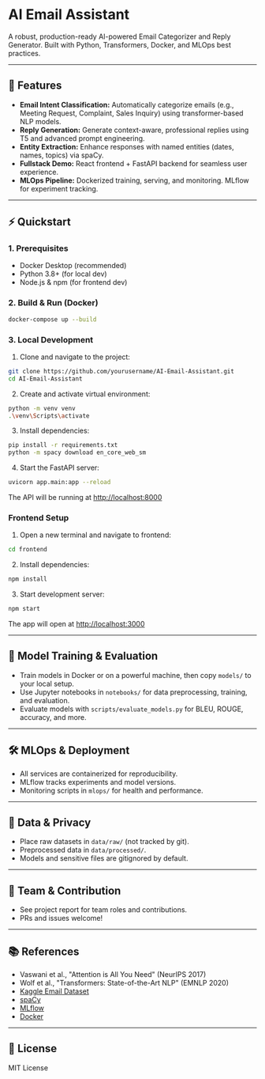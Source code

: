 # AI Email Assistant

A robust, production-ready AI-powered Email Categorizer and Reply Generator. Built with Python, Transformers, Docker, and MLOps best practices.

---

## 🚀 Features

- **Email Intent Classification:** Automatically categorize emails (e.g., Meeting Request, Complaint, Sales Inquiry) using transformer-based NLP models.
- **Reply Generation:** Generate context-aware, professional replies using T5 and advanced prompt engineering.
- **Entity Extraction:** Enhance responses with named entities (dates, names, topics) via spaCy.
- **Fullstack Demo:** React frontend + FastAPI backend for seamless user experience.
- **MLOps Pipeline:** Dockerized training, serving, and monitoring. MLflow for experiment tracking.

---

## ⚡ Quickstart

### 1. Prerequisites

- Docker Desktop (recommended)
- Python 3.8+ (for local dev)
- Node.js & npm (for frontend dev)

### 2. Build & Run (Docker)

```sh
docker-compose up --build
```

### 3. Local Development

1. Clone and navigate to the project:
```bash
git clone https://github.com/yourusername/AI-Email-Assistant.git
cd AI-Email-Assistant
```

2. Create and activate virtual environment:
```bash
python -m venv venv
.\venv\Scripts\activate
```

3. Install dependencies:
```bash
pip install -r requirements.txt
python -m spacy download en_core_web_sm
```

4. Start the FastAPI server:
```bash
uvicorn app.main:app --reload
```

The API will be running at [http://localhost:8000](http://localhost:8000)

### Frontend Setup

1. Open a new terminal and navigate to frontend:
```bash
cd frontend
```

2. Install dependencies:
```bash
npm install
```

3. Start development server:
```bash
npm start
```

The app will open at [http://localhost:3000](http://localhost:3000)

---

## 🧠 Model Training & Evaluation

- Train models in Docker or on a powerful machine, then copy `models/` to your local setup.
- Use Jupyter notebooks in `notebooks/` for data preprocessing, training, and evaluation.
- Evaluate models with `scripts/evaluate_models.py` for BLEU, ROUGE, accuracy, and more.

---

## 🛠️ MLOps & Deployment

- All services are containerized for reproducibility.
- MLflow tracks experiments and model versions.
- Monitoring scripts in `mlops/` for health and performance.

---

## 📁 Data & Privacy

- Place raw datasets in `data/raw/` (not tracked by git).
- Preprocessed data in `data/processed/`.
- Models and sensitive files are gitignored by default.

---

## 👥 Team & Contribution

- See project report for team roles and contributions.
- PRs and issues welcome!

---

## 📚 References

- Vaswani et al., "Attention is All You Need" (NeurIPS 2017)
- Wolf et al., "Transformers: State-of-the-Art NLP" (EMNLP 2020)
- [Kaggle Email Dataset](https://www.kaggle.com/datasets/wcukierski/enron-email-dataset)
- [spaCy](https://spacy.io/)
- [MLflow](https://mlflow.org/)
- [Docker](https://docs.docker.com/)

---

## 📝 License

MIT License
